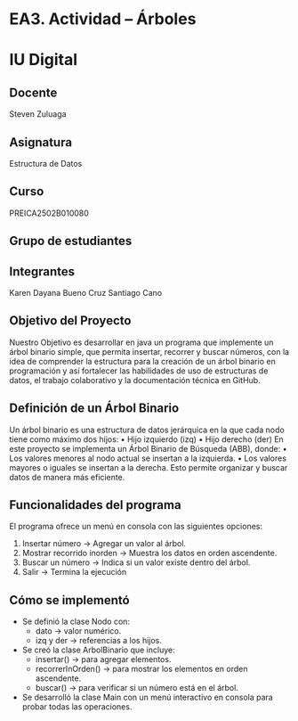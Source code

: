 # EA3. Actividad – Árboles

# IU Digital
## Docente
Steven Zuluaga

## Asignatura
Estructura de Datos

## Curso
PREICA2502B010080

## Grupo de estudiantes


## Integrantes
Karen Dayana Bueno Cruz 
Santiago Cano

## Objetivo del Proyecto
Nuestro Objetivo es desarrollar en java un programa que implemente un árbol binario simple, que permita insertar, recorrer y buscar números, con la idea de comprender la estructura para la creación de un árbol binario en programación y así fortalecer las habilidades de uso de estructuras de datos, el trabajo colaborativo y la documentación técnica en GitHub.

## Definición de un Árbol Binario
Un árbol binario es una estructura de datos jerárquica en la que cada nodo tiene como máximo dos hijos:
•	Hijo izquierdo (izq)
•	Hijo derecho (der)
En este proyecto se implementa un Árbol Binario de Búsqueda (ABB), donde:
•	Los valores menores al nodo actual se insertan a la izquierda.
•	Los valores mayores o iguales se insertan a la derecha.
Esto permite organizar y buscar datos de manera más eficiente.

## Funcionalidades del programa
El programa ofrece un menú en consola con las siguientes opciones:
1.	Insertar número → Agregar un valor al árbol.
2.	Mostrar recorrido inorden → Muestra los datos en orden ascendente.
3.	Buscar un número → Indica si un valor existe dentro del árbol.
4.	Salir → Termina la ejecución

## Cómo se implementó
- Se definió la clase Nodo con:  
  -	dato → valor numérico.  
  -	izq y der → referencias a los hijos.  
- Se creó la clase ArbolBinario que incluye:  
  -	insertar() → para agregar elementos.  
  -	recorrerInOrden() → para mostrar los elementos en orden ascendente.  
  -	buscar() → para verificar si un número está en el árbol.  
- Se desarrolló la clase Main con un menú interactivo en consola para probar todas las operaciones.  
